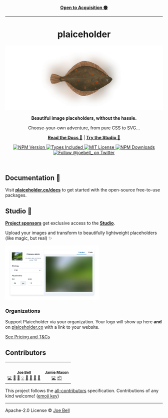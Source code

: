 <p align="center">
  <strong>
    <a href="ACQUISITION.md">
      Open to Acquisition 🟢
    </a>
  </strong>
</p>

---

<h1 align="center">
  plaiceholder
</h1>

<p align="center">
  <img alt="Plaice Fish"  src="./.github/assets/logo.jpg" />
</p>

<p align="center">
  <strong>Beautiful image placeholders, without the hassle.</strong>
</p>
<p align="center">
  Choose-your-own adventure, from pure CSS to SVG…
</p>

<p align="center">
<a href="https://plaiceholder.co/docs"><strong>Read the Docs 📖</strong></a>
|
<a href="https://plaiceholder.co"><strong>Try the Studio 🎨</strong></a>
</p>

<p align="center">
  <a href="https://www.npmjs.com/package/@plaiceholder/core">
    <img alt="NPM Version" src="https://badgen.net/npm/v/@plaiceholder/core" />
  </a>
  <a href="https://www.npmjs.com/package/@plaiceholder/core">
    <img alt="Types Included" src="https://badgen.net/npm/types/@plaiceholder/core" />
  </a>
  <a href="https://github.com/joe-bell/plaiceholder/blob/main/LICENSE">
    <img alt="MIT License" src="https://badgen.net/github/license/joe-bell/plaiceholder" />
  </a>
  <a href="https://www.npmjs.com/package/@plaiceholder/core">
    <img alt="NPM Downloads" src="https://badgen.net/npm/dm/@plaiceholder/core" />
  </a>
  <a href="https://twitter.com/joebell_">
    <img alt="Follow @joebell_ on Twitter" src="https://img.shields.io/twitter/follow/joebell_.svg?style=social&label=Follow" />
  </a>
</p>

<br />

## Documentation 📖

Visit **[plaiceholder.co/docs][plaiceholder:docs]** to get started with the open-source free-to-use packages.

## Studio 🎨

[**Project sponsors**][plaiceholder:pricing] get exclusive access to the [**Studio**][plaiceholder].

Upload your images and transform to beautifully lightweight placeholders (like magic, but real) ✨

<img width="300" height="auto" src="./.github/assets/studio.jpg">

### Organizations

Support Plaiceholder via your organization. Your logo will show up here **and** on [plaiceholder.co][plaiceholder] with a link to your website.

[See Pricing and T&Cs][plaiceholder:pricing]

## Contributors

<!-- ALL-CONTRIBUTORS-LIST:START - Do not remove or modify this section -->
<!-- prettier-ignore-start -->
<!-- markdownlint-disable -->
<table>
  <tr>
    <td align="center"><a href="https://joebell.co.uk/"><img src="https://avatars.githubusercontent.com/u/7349341?v=4?s=100" width="100px;" alt=""/><br /><sub><b>Joe Bell</b></sub></a><br /><a href="https://github.com/joe-bell/plaiceholder/commits?author=joe-bell" title="Code">💻</a> <a href="#maintenance-joe-bell" title="Maintenance">🚧</a> <a href="https://github.com/joe-bell/plaiceholder/commits?author=joe-bell" title="Documentation">📖</a> <a href="#example-joe-bell" title="Examples">💡</a> <a href="#design-joe-bell" title="Design">🎨</a> <a href="#question-joe-bell" title="Answering Questions">💬</a> <a href="#ideas-joe-bell" title="Ideas, Planning, & Feedback">🤔</a> <a href="https://github.com/joe-bell/plaiceholder/pulls?q=is%3Apr+reviewed-by%3Ajoe-bell" title="Reviewed Pull Requests">👀</a></td>
    <td align="center"><a href="http://uk.linkedin.com/in/jamiemasonleeds/"><img src="https://avatars.githubusercontent.com/u/320492?v=4?s=100" width="100px;" alt=""/><br /><sub><b>Jamie Mason</b></sub></a><br /><a href="https://github.com/joe-bell/plaiceholder/commits?author=JamieMason" title="Code">💻</a> <a href="#platform-JamieMason" title="Packaging/porting to new platform">📦</a></td>
  </tr>
</table>

<!-- markdownlint-restore -->
<!-- prettier-ignore-end -->

<!-- ALL-CONTRIBUTORS-LIST:END -->

This project follows the [all-contributors](https://github.com/all-contributors/all-contributors) specification. Contributions of any kind welcome! ([emoji key](https://github.com/all-contributors/all-contributors#emoji-key))

---

Apache-2.0 License © [Joe Bell](https://twitter.com/joebell_)

[plaiceholder]: https://plaiceholder.co
[plaiceholder:docs]: https://plaiceholder.co/docs
[plaiceholder:pricing]: https://plaiceholder.co/#pricing
[blurhash]: https://blurha.sh/
[react-blurhash]: https://github.com/woltapp/react-blurhash
[next/image]: https://nextjs.org/docs/basic-features/image-optimization
